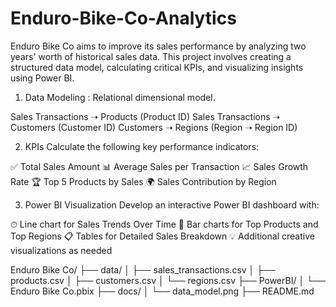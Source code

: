 # Enduro-Bike-Co-Analytics

Enduro Bike Co aims to improve its sales performance by analyzing two years' worth of historical sales data. This project involves creating a structured data model, calculating critical KPIs, and visualizing insights using Power BI.

1. Data Modeling : Relational dimensional model.

Sales Transactions ➝ Products (Product ID)
Sales Transactions ➝ Customers (Customer ID)
Customers ➝ Regions (Region ➝ Region ID)

2. KPIs
Calculate the following key performance indicators:

✅ Total Sales Amount
📊 Average Sales per Transaction
📈 Sales Growth Rate
🏆 Top 5 Products by Sales
🌍 Sales Contribution by Region

3. Power BI Visualization
Develop an interactive Power BI dashboard with:

⏱ Line chart for Sales Trends Over Time
🧱 Bar charts for Top Products and Top Regions
📋 Tables for Detailed Sales Breakdown
💡 Additional creative visualizations as needed

Enduro Bike Co/
├── data/
│   ├── sales_transactions.csv
│   ├── products.csv
│   ├── customers.csv
│   └── regions.csv
├── PowerBI/
│   └── Enduro Bike Co.pbix
├── docs/
│   └── data_model.png
├── README.md
